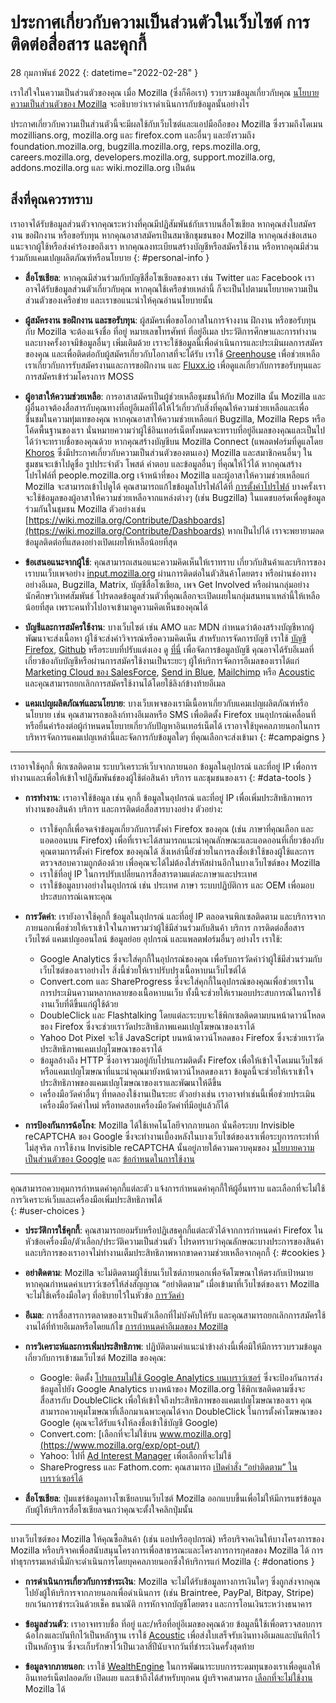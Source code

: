 ﻿# ประกาศเกี่ยวกับความเป็นส่วนตัวในเว็บไซต์ การติดต่อสื่อสาร และคุกกี้

28 กุมภาพันธ์ 2022
{: datetime="2022-02-28" }

เราใส่ใจในความเป็นส่วนตัวของคุณ เมื่อ Mozilla (ซึ่งก็คือเรา) รวบรวมข้อมูลเกี่ยวกับคุณ [นโยบายความเป็นส่วนตัวของ Mozilla](https://www.mozilla.org/privacy/) จะอธิบายว่าเราดำเนินการกับข้อมูลนั้นอย่างไร

ประกาศเกี่ยวกับความเป็นส่วนตัวนี้จะมีผลใช้กับเว็บไซต์และแอปมือถือของ Mozilla ซึ่งรวมถึงโดเมน mozillians.org, mozilla.org และ firefox.com และอื่นๆ
 และยังรวมถึง foundation.mozilla.org, bugzilla.mozilla.org, reps.mozilla.org, careers.mozilla.org, developers.mozilla.org, support.mozilla.org, addons.mozilla.org และ wiki.mozilla.org เป็นต้น

## สิ่งที่คุณควรทราบ

เราอาจได้รับข้อมูลส่วนตัวจากคุณระหว่างที่คุณมีปฏิสัมพันธ์กับเราบนสื่อโซเชียล หากคุณส่งใบสมัครงาน ขอฝึกงาน หรือขอรับทุน หากคุณอาสาสมัครเป็นสมาชิกชุมชนของ Mozilla หากคุณส่งข้อเสนอแนะจากผู้ใช้หรือส่งคำร้องขอถึงเรา หากคุณลงทะเบียนสร้างบัญชีหรือสมัครใช้งาน หรือหากคุณมีส่วนร่วมกับแคมเปญผลิตภัณฑ์หรือนโยบาย 
{: #personal-info }

* **สื่อโซเชียล**: หากคุณมีส่วนร่วมกับบัญชีสื่อโซเชียลของเรา เช่น Twitter และ Facebook เราอาจได้รับข้อมูลส่วนตัวเกี่ยวกับคุณ หากคุณใช้เครือข่ายเหล่านี้ ก็จะเป็นไปตามนโยบายความเป็นส่วนตัวของเครือข่าย และเราขอแนะนำให้คุณอ่านนโยบายนั้น

* **ผู้สมัครงาน ขอฝึกงาน และขอรับทุน**: ผู้สมัครเพื่อขอโอกาสในการจ้างงาน ฝึกงาน หรือขอรับทุนกับ Mozilla จะต้องแจ้งชื่อ ที่อยู่ หมายเลขโทรศัพท์ ที่อยู่อีเมล ประวัติการศึกษาและการทำงาน และบางครั้งอาจมีข้อมูลอื่นๆ เพิ่มเติมด้วย เราจะใช้ข้อมูลนี้เพื่อดำเนินการและประเมินผลการสมัครของคุณ และเพื่อติดต่อกับผู้สมัครเกี่ยวกับโอกาสที่จะได้รับ เราใช้ [Greenhouse](https://www.greenhouse.io/privacy-policy) เพื่อช่วยเหลือเราเกี่ยวกับการรับสมัครงานและการขอฝึกงาน และ [Fluxx.io](https://www.fluxx.io/privacy-policy) เพื่อดูแลเกี่ยวกับการขอรับทุนและการสมัครเข้าร่วมโครงการ MOSS

* **ผู้อาสาให้ความช่วยเหลือ**: การอาสาสมัครเป็นผู้ช่วยเหลือชุมชนให้กับ Mozilla นั้น Mozilla และผู้อื่นอาจต้องสื่อสารกับคุณทางที่อยู่อีเมลที่ได้ให้ไว้เกี่ยวกับสิ่งที่คุณให้ความช่วยเหลือและเพื่อชื่นชมในความทุ่มเทของคุณ หากคุณอาสาให้ความช่วยเหลือแก่ Bugzilla, Mozilla Reps หรือโค้ดพื้นฐานของเรา นั่นหมายความว่าผู้ใช้อินเทอร์เน็ตทั้งหมดจะทราบที่อยู่อีเมลของคุณและเป็นไปได้ว่าจะทราบชื่อของคุณด้วย หากคุณสร้างบัญชีบน Mozilla Connect (แพลตฟอร์มที่ดูแลโดย [Khoros](https://khoros.com/privacy) ซึ่งมีประกาศเกี่ยวกับความเป็นส่วนตัวของตนเอง) Mozilla และสมาชิกคนอื่นๆ ในชุมชนจะเข้าไปดูชื่อ รูปประจำตัว โพสต์ คำตอบ และข้อมูลอื่นๆ ที่คุณให้ไว้ได้ หากคุณสร้างโปรไฟล์ที่ people.mozilla.org เจ้าหน้าที่ของ Mozilla และผู้อาสาให้ความช่วยเหลือแก่ Mozilla จะสามารถเข้าไปดูได้ คุณสามารถแก้ไขข้อมูลโปรไฟล์ได้ที่ [การตั้งค่าโปรไฟล์](https://people.mozilla.org/e?section=personal-info) บางครั้งเราจะใช้ข้อมูลของผู้อาสาให้ความช่วยเหลือจากแหล่งต่างๆ (เช่น Bugzilla) ในแดชบอร์ดเพื่อดูข้อมูลร่วมกันในชุมชน Mozilla ตัวอย่างเช่น [https://wiki.mozilla.org/Contribute/Dashboards](https://wiki.mozilla.org/Contribute/Dashboards) หากเป็นไปได้ เราจะพยายามลดข้อมูลติดต่อที่แสดงอย่างเปิดเผยให้เหลือน้อยที่สุด

* **ข้อเสนอแนะจากผู้ใช้**: คุณสามารถเสนอแนะความคิดเห็นให้เราทราบ เกี่ยวกับสินค้าและบริการของเราบนเว็บเพจอย่าง [input.mozilla.org](https://input.mozilla.org/) ผ่านการติดต่อในตัวสินค้าโดยตรง หรือผ่านช่องทางอย่างอีเมล, Bugzilla, Matrix, บัญชีสื่อโซเชียล, เพจ Get Involved หรือผ่านกลุ่มอย่างนักศึกษาวิเทศสัมพันธ์ โปรดลดข้อมูลส่วนตัวที่คุณเลือกจะเปิดเผยในกลุ่มสนทนาเหล่านี้ให้เหลือน้อยที่สุด เพราะคนทั่วไปอาจเข้ามาดูความคิดเห็นของคุณได้

* **บัญชีและการสมัครใช้งาน**: บางเว็บไซต์ เช่น AMO และ MDN กำหนดว่าต้องสร้างบัญชีหากผู้พัฒนาจะส่งเนื้อหา ผู้ใช้จะส่งคำวิจารณ์หรือความคิดเห็น สำหรับการจัดการบัญชี เราใช้ [บัญชี Firefox](https://www.mozilla.org/privacy/firefox/), [Github](https://help.github.com/en/github/site-policy/github-privacy-statement#our-use-of-cookies-and-tracking) หรือระบบที่ปรับแต่งเอง ดู [ที่นี่](https://support.mozilla.org/kb/managing-account-data) เพื่อจัดการข้อมูลบัญชี คุณอาจได้รับอีเมลที่เกี่ยวข้องกับบัญชีหรือผ่านการสมัครใช้งานเป็นระยะๆ ผู้ให้บริการจัดการอีเมลของเราได้แก่ [Marketing Cloud ของ SalesForce](https://www.marketingcloud.com/privacy-policy/website-privacy-statement/), [Send in Blue](https://www.sendinblue.com/legal/privacypolicy/), [Mailchimp](https://mailchimp.com/legal/privacy/) หรือ [Acoustic](https://acoustic.com/privacy-notice/) และคุณสามารถยกเลิกการสมัครใช้งานได้โดยใช้ลิงก์ข้างท้ายอีเมล 

* **แคมเปญผลิตภัณฑ์และนโยบาย**: บางเว็บเพจของเรามีเนื้อหาเกี่ยวกับแคมเปญผลิตภัณฑ์หรือนโยบาย เช่น คุณสามารถขอลิงก์ทางอีเมลหรือ SMS เพื่อติดตั้ง Firefox บนอุปกรณ์เคลื่อนที่หรือยื่นคำร้องต่อผู้กำหนดนโยบายเกี่ยวกับปัญหาอินเทอร์เน็ตได้ เราอาจใช้บุคคลภายนอกในการบริหารจัดการแคมเปญเหล่านี้และจัดการกับข้อมูลใดๆ ที่คุณเลือกจะส่งเข้ามา 
{: #campaigns }

---------------------------------------

เราอาจใช้คุกกี้ พิกเซลติดตาม ระบบวิเคราะห์เว็บจากภายนอก ข้อมูลในอุปกรณ์ และที่อยู่ IP เพื่อการทำงานและเพื่อให้เข้าใจปฏิสัมพันธ์ของผู้ใช้ต่อสินค้า บริการ และชุมชนของเรา 
{: #data-tools }

* **การทำงาน**: เราอาจใช้ข้อมูล เช่น คุกกี้ ข้อมูลในอุปกรณ์ และที่อยู่ IP เพื่อเพิ่มประสิทธิภาพการทำงานของสินค้า บริการ และการติดต่อสื่อสารบางอย่าง ตัวอย่าง:
    * เราใช้คุกกี้เพื่อจดจำข้อมูลเกี่ยวกับการตั้งค่า Firefox ของคุณ (เช่น ภาษาที่คุณเลือก และแอดออนบน Firefox) เพื่อที่เราจะได้สามารถแนะนำคุณลักษณะและแอดออนที่เกี่ยวข้องกับคุณตามการตั้งค่า Firefox ของคุณได้ สิ่งเหล่านี้ยังช่วยในการลงชื่อเข้าใช้ของผู้ใช้และการตรวจสอบความถูกต้องด้วย เพื่อคุณจะได้ไม่ต้องใส่รหัสผ่านอีกในบางเว็บไซต์ของ Mozilla
    * เราใช้ที่อยู่ IP ในการปรับเปลี่ยนการสื่อสารตามแต่ละภาษาและประเทศ
    * เราใช้ข้อมูลบางอย่างในอุปกรณ์ เช่น ประเทศ ภาษา ระบบปฏิบัติการ และ OEM เพื่อมอบประสบการณ์เฉพาะคุณ

* **การวัดค่า**: เรายังอาจใช้คุกกี้ ข้อมูลในอุปกรณ์ และที่อยู่ IP ตลอดจนพิกเซลติดตาม และบริการจากภายนอกเพื่อช่วยให้เราเข้าใจในภาพรวมว่าผู้ใช้มีส่วนร่วมกับสินค้า บริการ การติดต่อสื่อสาร เว็บไซต์ แคมเปญออนไลน์ ข้อมูลย่อย อุปกรณ์ และแพลตฟอร์มอื่นๆ อย่างไร เราใช้:
    * Google Analytics ซึ่งจะใส่คุกกี้ในอุปกรณ์ของคุณ เพื่อรับการวัดค่าว่าผู้ใช้มีส่วนร่วมกับเว็บไซต์ของเราอย่างไร สิ่งนี้ช่วยให้เราปรับปรุงเนื้อหาบนเว็บไซต์ได้
    * Convert.com และ ShareProgress ซึ่งจะใส่คุกกี้ในอุปกรณ์ของคุณเพื่อช่วยเราในการประเมินความหลากหลายของเนื้อหาบนเว็บ ทั้งนี้จะช่วยให้เรามอบประสบการณ์ในการใช้งานเว็บที่ดีขึ้นแก่ผู้ใช้ด้วย
    * DoubleClick และ Flashtalking โดยแต่ละระบบจะใช้พิกเซลติดตามบนหน้าดาวน์โหลดของ Firefox ซึ่งจะช่วยเราวัดประสิทธิภาพแคมเปญโฆษณาของเราได้
    * Yahoo Dot Pixel จะใช้ JavaScript บนหน้าดาวน์โหลดของ Firefox ซึ่งจะช่วยเราวัดประสิทธิภาพแคมเปญโฆษณาของเราได้
    * ข้อมูลอ้างถึง HTTP ซึ่งอาจรวมอยู่กับโปรแกรมติดตั้ง Firefox เพื่อให้เข้าใจโดเมนเว็บไซต์หรือแคมเปญโฆษณาที่แนะนำคุณมายังหน้าดาวน์โหลดของเรา ข้อมูลนี้จะช่วยให้เราเข้าใจประสิทธิภาพของแคมเปญโฆษณาของเราและพัฒนาให้ดีขึ้น
    * เครื่องมือวัดค่าอื่นๆ ที่ทดลองใช้งานเป็นระยะ ตัวอย่างเช่น เราอาจทำเช่นนี้เพื่อช่วยประเมินเครื่องมือวัดค่าใหม่ หรือทดสอบเครื่องมือวัดค่าที่มีอยู่แล้วก็ได้
  
* **การป้องกันการฉ้อโกง**: Mozilla ได้ใช้เทคโนโลยีจากภายนอก นั่นคือระบบ Invisible reCAPTCHA ของ Google ซึ่งจะทำงานเบื้องหลังในบางเว็บไซต์ของเราเพื่อระบุการกระทำที่ไม่สุจริต การใช้งาน Invisible reCAPTCHA นั้นอยู่ภายใต้ความควบคุมของ [นโยบายความเป็นส่วนตัวของ Google](https://www.google.com/intl/policies/privacy/) และ [ข้อกำหนดในการใช้งาน](https://policies.google.com/terms)

---------------------------------------

คุณสามารถควบคุมการกำหนดค่าคุกกี้แต่ละตัว แจ้งการกำหนดค่าคุกกี้ให้ผู้อื่นทราบ และเลือกที่จะไม่ใช้การวิเคราะห์เว็บและเครื่องมือเพิ่มประสิทธิภาพได้  
{: #user-choices }

* **ประวัติการใช้คุกกี้**: คุณสามารถยอมรับหรือปฏิเสธคุกกี้แต่ละตัวได้จากการกำหนดค่า Firefox ในหัวข้อเครื่องมือ/ตัวเลือก/ประวัติความเป็นส่วนตัว โปรดทราบว่าคุณลักษณะบางประการของสินค้าและบริการของเราอาจไม่ทำงานเต็มประสิทธิภาพหากขาดความช่วยเหลือจากคุกกี้ 
{: #cookies }

* **อย่าติดตาม**: Mozilla จะไม่ติดตามผู้ใช้บนเว็บไซต์ภายนอกเพื่อจัดโฆษณาให้ตรงกับเป้าหมาย หากคุณกำหนดค่าเบราว์เซอร์ให้ส่งสัญญาณ “อย่าติดตาม” เมื่อเข้ามาที่เว็บไซต์ของเรา Mozilla จะไม่ใช้เครื่องมือใดๆ ที่อธิบายไว้ในหัวข้อ [การวัดค่า](https://www.mozilla.org/privacy/websites/#data-tools)

* **อีเมล**: การสื่อสารการตลาดของเราเป็นตัวเลือกที่ไม่บังคับให้รับ และคุณสามารถยกเลิกการสมัครใช้งานได้ที่ท้ายอีเมลหรือโดยแก้ไข [การกำหนดค่าอีเมลของ Mozilla](https://www.mozilla.org/newsletter/recovery/)

* **การวิเคราะห์และการเพิ่มประสิทธิภาพ**: ปฏิบัติตามคำแนะนำข้างล่างนี้เพื่อมิให้มีการรวบรวมข้อมูลเกี่ยวกับการเข้าชมเว็บไซต์ Mozilla ของคุณ:
    * Google: ติดตั้ง [โปรแกรมไม่ใช้ Google Analytics บนเบราว์เซอร์](https://tools.google.com/dlpage/gaoptout) ซึ่งจะป้องกันการส่งข้อมูลไปยัง Google Analytics บางหน้าของ Mozilla.org ใช้พิกเซลติดตามซึ่งจะสื่อสารกับ DoubleClick เพื่อให้เข้าใจถึงประสิทธิภาพของแคมเปญโฆษณาของเรา คุณสามารถควบคุมโฆษณาที่เลือกมาเฉพาะคุณได้จาก DoubleClick ในการตั้งค่าโฆษณาของ Google (คุณจะได้รับแจ้งให้ลงชื่อเข้าใช้บัญชี Google)
    * Convert.com: [เลือกที่จะไม่ใช้บน www.mozilla.org](https://www.mozilla.org/exp/opt-out/)
    * Yahoo: ไปที่ [Ad Interest Manager](https://aim.yahoo.com/aim/us/en/optout/) เพื่อเลือกที่จะไม่ใช้
    * ShareProgress และ Fathom.com: คุณสามารถ [เปิดคำสั่ง “อย่าติดตาม” ในเบราว์เซอร์ได้](https://support.mozilla.org/kb/how-do-i-turn-do-not-track-feature)

* **สื่อโซเชียล**: ปุ่มแชร์ข้อมูลทางโซเชียลบนเว็บไซต์ Mozilla ออกแบบขึ้นเพื่อไม่ให้มีการแชร์ข้อมูลกับผู้ให้บริการสื่อโซเชียลจนกว่าคุณจะตั้งใจคลิกปุ่มนั้น

---------------------------------------

บางเว็บไซต์ของ Mozilla ให้คุณซื้อสินค้า (เช่น แอปหรืออุปกรณ์) หรือบริจาคเงินให้บางโครงการของ Mozilla หรือบริจาคเพื่อสนับสนุนโครงการเพื่อสาธารณะและโครงการการกุศลของ Mozilla ได้ การทำธุรกรรมเหล่านี้มักจะดำเนินการโดยบุคคลภายนอกซึ่งให้บริการแก่ Mozilla 
{: #donations }

* **การดำเนินการเกี่ยวกับการชำระเงิน**: Mozilla จะไม่ได้รับข้อมูลทางการเงินใดๆ ซึ่งถูกส่งจากคุณไปยังผู้ให้บริการจากภายนอกเพื่อดำเนินการ (เช่น Braintree, PayPal, Bitpay, Stripe) ยกเว้นการชำระเงินด้วยเช็ค ธนาณัติ การหักจากบัญชีโดยตรง และการโอนเงินระหว่างธนาคาร

* **ข้อมูลส่วนตัว**: เราอาจทราบชื่อ ที่อยู่ และ/หรือที่อยู่อีเมลของคุณด้วย ข้อมูลนี้ใช้เพื่อตรวจสอบการฉ้อโกงและบันทึกไว้เป็นหลักฐาน เราใช้ [Acoustic](https://acoustic.com/privacy-notice/) เพื่อส่งใบเสร็จรับเงินทางอีเมลและบันทึกไว้เป็นหลักฐาน ซึ่งจะเก็บรักษาไว้เป็นเวลาสี่ปีนับจากวันที่ชำระเงินครั้งสุดท้าย 

* **ข้อมูลจากภายนอก**: เราใช้ [WealthEngine](https://www.wealthengine.com/wealthengine-inc-privacy-policy/) ในการพัฒนาระบบการระดมทุนของเราเพื่อดูแลให้อินเทอร์เน็ตปลอดภัย เปิดเผย และเข้าถึงได้สำหรับทุกคน ผู้บริจาคสามารถ [เลือกที่จะไม่ใช้งาน](https://app.onetrust.com/app/#/webform/4ba08202-2ede-4934-a89e-f0b0870f95f0) Mozilla ได้
